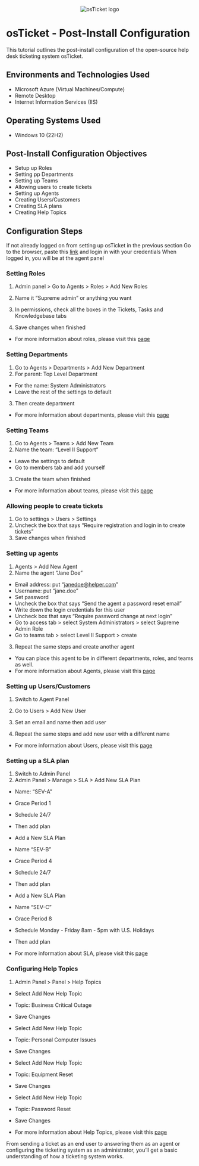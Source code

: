 <p align="center">
<img src="https://i.imgur.com/Clzj7Xs.png" alt="osTicket logo"/>
</p>

<h1>osTicket - Post-Install Configuration</h1>
This tutorial outlines the post-install configuration of the open-source help desk ticketing system osTicket.<br />




<h2>Environments and Technologies Used</h2>

- Microsoft Azure (Virtual Machines/Compute)
- Remote Desktop
- Internet Information Services (IIS)

<h2>Operating Systems Used </h2>

- Windows 10</b> (22H2)

<h2>Post-Install Configuration Objectives</h2>

- Setup up Roles
- Setting pp Departments
- Setting up Teams
- Allowing users to create tickets
- Setting up Agents
- Creating Users/Customers
- Creating SLA plans
- Creating Help Topics

<h2>Configuration Steps</h2>

If not already logged on from setting up osTicket in the previous section 
Go to the browser, paste this [link](http://localhost/osTicket/scp/login.php) and login in with your credentials 
When logged in, you will be at the agent panel 

### Setting Roles 


1. Admin panel > Go to Agents > Roles > Add New Roles
2. Name it “Supreme admin” or anything you want 
3. In permissions, check all the boxes in the Tickets, Tasks and Knowledgebase tabs 





4. Save changes when finished 
- For more information about roles, please visit this [page](https://docs.osticket.com/en/latest/Admin/Agents/Roles.html)

### Setting Departments  


1. Go to Agents > Departments > Add New Department 
2. For parent: Top Level Department 
- For the name: System Administrators 
- Leave the rest of the settings to default 
3. Then create department
- For more information about departments, please visit this [page](https://docs.osticket.com/en/latest/Admin/Agents/Departments.html)

### Setting Teams 

1. Go to Agents > Teams > Add New Team 
2. Name the team: “Level II Support” 
- Leave the settings to default 
- Go to members tab and add yourself 
3. Create the team when finished
- For more information about teams, please visit this [page](https://docs.osticket.com/en/latest/Admin/Agents/Teams.html)

### Allowing people to create tickets 

1. Go to settings > Users > Settings 
2. Uncheck the box that says “Require registration and login in to create tickets” 
3. Save changes when finished 


### Setting up agents 
1. Agents > Add New Agent 
2. Name the agent “Jane Doe”
- Email address: put “janedoe@helper.com”
- Username: put “jane.doe”
- Set password 
- Uncheck the box that says “Send the agent a password reset email” 
- Write down the login credentials for this user 
- Uncheck box that says “Require password change at next login”
- Go to access tab > select System Administrators > select Supreme Admin Role 
- Go to teams tab > select Level II Support > create 




3. Repeat the same steps and create another agent 
- You can place this agent to be in different departments, roles, and teams as well. 
- For more information about Agents, please visit this [page](https://docs.osticket.com/en/latest/Admin/Agents/Agents.html)



### Setting up Users/Customers 
1. Switch to Agent Panel 
2. Go to Users > Add New User
3. Set an email and name then add user 

4. Repeat the same steps and add new user with a different name
- For more information about Users, please visit this [page](https://docs.osticket.com/en/latest/Agent/Users/User%20Directory.html) 

### Setting up a SLA plan
1. Switch to Admin Panel 
2. Admin Panel > Manage > SLA > Add New SLA Plan 
- Name: “SEV-A”
- Grace Period 1
- Schedule 24/7
- Then add plan

- Add a New SLA Plan
- Name “SEV-B”
- Grace Period 4 
- Schedule 24/7
- Then add plan

- Add a New SLA Plan
- Name “SEV-C”
- Grace Period 8 
- Schedule Monday - Friday 8am - 5pm with U.S. Holidays 
- Then add plan
- For more information about SLA, please visit this [page](https://docs.osticket.com/en/latest/Admin/Manage/SLA%20Plans.html) 

### Configuring Help Topics 
1. Admin Panel > Panel > Help Topics 
- Select Add New Help Topic 
- Topic: Business Critical Outage 
- Save Changes 


- Select Add New Help Topic 
- Topic: Personal Computer Issues 
- Save Changes 


- Select Add New Help Topic 
- Topic: Equipment Reset 
- Save Changes 


- Select Add New Help Topic 
- Topic: Password Reset
- Save Changes 

- For more information about Help Topics, please visit this [page](https://docs.osticket.com/en/latest/Admin/Manage/Help%20Topic.html) 

From sending a ticket as an end user to answering them as an agent or configuring the ticketing system as an administrator, you’ll get a basic understanding of how a ticketing system works.

